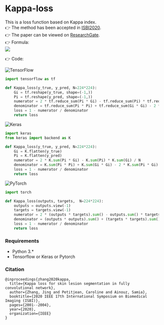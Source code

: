 # Kappa-loss
This is a loss function based on Kappa index.  
👉 The method has been accepted in [ISBI2020](http://2020.biomedicalimaging.org/).  
👉 The paper can be viewed on [ResearchGate](https://www.researchgate.net/publication/341585606_Kappa_Loss_for_Skin_Lesion_Segmentation_in_Fully_Convolutional_Network).  
👉 Formula:   
![](https://latex.codecogs.com/svg.image?\text{Kappa&space;loss}&space;=&space;1-\frac{2\sum_{i=1}^N{p_ig_i}-\sum_{i=1}^N{p_i}\cdot\sum_{i=1}^N{g_i}/N}{\sum_{i=1}^N&space;{p_i}&plus;\sum_{i=1}^N&space;{g_i}-2\sum_{i=1}^N{p_ig_i}/N})

👉 Code:    

![TensorFlow](https://img.shields.io/badge/TensorFlow-%23FF6F00.svg?style=for-the-badge&logo=TensorFlow&logoColor=white)
```python
import tensorflow as tf

def Kappa_loss(y_true, y_pred, N=224*224):
    Gi = tf.reshape(y_true, shape=(-1,))
    Pi = tf.reshape(y_pred, shape=(-1,))
    numerator = 2 * tf.reduce_sum(Pi * Gi) - tf.reduce_sum(Pi) * tf.reduce_sum(Gi) / N
    denominator = tf.reduce_sum(Pi * Pi) + tf.reduce_sum(Gi * Gi) - 2 * tf.reduce_sum(Pi * Gi) / N
    loss = 1 - numerator / denominator
    return loss
```

![Keras](https://img.shields.io/badge/Keras-%23D00000.svg?style=for-the-badge&logo=Keras&logoColor=white)
```python
import keras
from keras import backend as K

def Kappa_loss(y_true, y_pred, N=224*224):
    Gi = K.flatten(y_true)
    Pi = K.flatten(y_pred)
    numerator = 2 * K.sum(Pi * Gi) - K.sum(Pi) * K.sum(Gi) / N
    denominator = K.sum(Pi * Pi) + K.sum(Gi * Gi) - 2 * K.sum(Pi * Gi) / N
    loss = 1 - numerator / denominator
    return loss
 ```
 
 
 ![PyTorch](https://img.shields.io/badge/PyTorch-%23EE4C2C.svg?style=for-the-badge&logo=PyTorch&logoColor=white)
 ```python
 import torch

 def Kappa_loss(outputs, targets,  N=224*224):
     outputs = outputs.view(-1)
     targets = targets.view(-1)
     numerator = 2 * (outputs * targets).sum() - outputs.sum() * targets.sum / N
     denominator = (outputs * outputs).sum() + (targets * targets).sum() - 2 * (outputs * targets).sum() / N
     loss = 1 - numerator / denominator
     return loss
 ```
 
### Requirements
* Python 3.*  
* Tensorflow or Keras or Pytorch

### Citation

```
@inproceedings{zhang2020kappa,  
  title={Kappa loss for skin lesion segmentation in fully convolutional network},  
  author={Zhang, Jing and Petitjean, Caroline and Ainouz, Samia},  
  booktitle={2020 IEEE 17th International Symposium on Biomedical Imaging (ISBI)},  
  pages={2001--2004},  
  year={2020},  
  organization={IEEE}  
}
```
